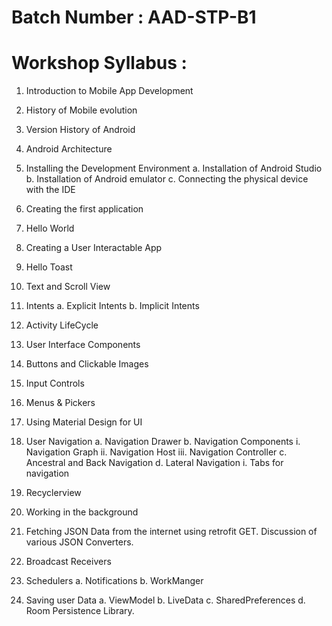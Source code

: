# Batch Number : AAD-STP-B1

# Workshop Syllabus :
   1. Introduction to Mobile App Development
   2. History of Mobile evolution
   3. Version History of Android 
   4. Android Architecture
   5. Installing the Development Environment
        a. Installation of Android Studio 
        b. Installation of Android emulator 
        c. Connecting the physical device with the IDE
   6. Creating the first application 
   7. Hello World
   8. Creating a User Interactable App
   9. Hello Toast
  10. Text and Scroll View
  11. Intents
        a. Explicit Intents
        b. Implicit Intents
  12. Activity LifeCycle
  13. User Interface Components
  14. Buttons and Clickable Images
  15. Input Controls
  16. Menus & Pickers
  17. Using Material Design for UI
  18. User Navigation
        a. Navigation Drawer 
        b. Navigation Components
              i. Navigation Graph
             ii. Navigation Host
            iii. Navigation Controller
        c. Ancestral and Back Navigation
        d. Lateral Navigation 
              i. Tabs for navigation
  19. Recyclerview
  20. Working in the background
  21. Fetching JSON Data from the internet using retrofit GET. Discussion of various JSON Converters.
      
  22. Broadcast Receivers
  23. Schedulers
        a. Notifications
        b. WorkManger
  24. Saving user Data
        a. ViewModel
        b. LiveData
        c. SharedPreferences
        d. Room Persistence Library.
